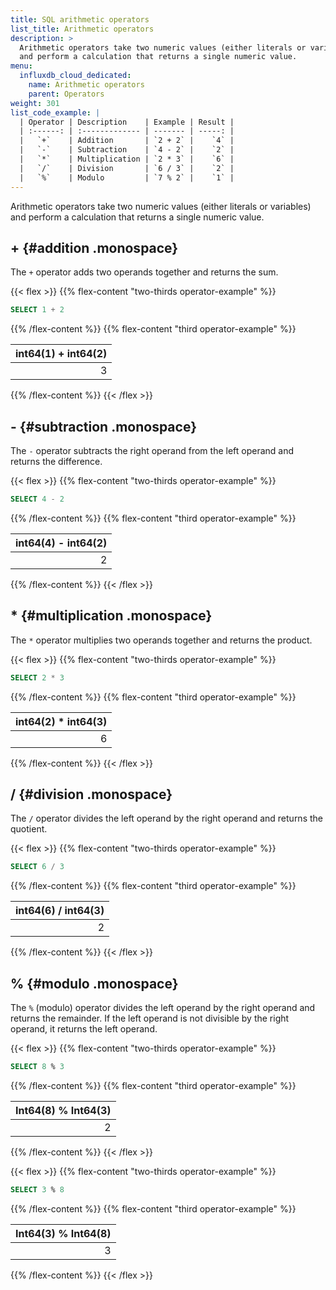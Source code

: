 ```yaml
---
title: SQL arithmetic operators
list_title: Arithmetic operators
description: >
  Arithmetic operators take two numeric values (either literals or variables)
  and perform a calculation that returns a single numeric value.
menu:
  influxdb_cloud_dedicated:
    name: Arithmetic operators
    parent: Operators
weight: 301
list_code_example: |
  | Operator | Description    | Example | Result |
  | :------: | :------------- | ------- | -----: |
  |   `+`    | Addition       | `2 + 2` |    `4` |
  |   `-`    | Subtraction    | `4 - 2` |    `2` |
  |   `*`    | Multiplication | `2 * 3` |    `6` |
  |   `/`    | Division       | `6 / 3` |    `2` |
  |   `%`    | Modulo         | `7 % 2` |    `1` |
---
```


Arithmetic operators take two numeric values (either literals or variables)
and perform a calculation that returns a single numeric value.

## + {#addition .monospace}

The `+` operator adds two operands together and returns the sum.

{{< flex >}}
{{% flex-content "two-thirds operator-example" %}}

```sql
SELECT 1 + 2
```

{{% /flex-content %}}
{{% flex-content "third operator-example" %}}

| int64(1) + int64(2) |
| ------------------: |
|                   3 |

{{% /flex-content %}}
{{< /flex >}}

## - {#subtraction .monospace}

The `-` operator subtracts the right operand from the left operand and returns
the difference.

{{< flex >}}
{{% flex-content "two-thirds operator-example" %}}

```sql
SELECT 4 - 2
```

{{% /flex-content %}}
{{% flex-content "third operator-example" %}}

| int64(4) - int64(2) |
| ------------------: |
|                   2 |

{{% /flex-content %}}
{{< /flex >}}

## * {#multiplication .monospace}

The `*` operator multiplies two operands together and returns the product.

{{< flex >}}
{{% flex-content "two-thirds operator-example" %}}

```sql
SELECT 2 * 3
```

{{% /flex-content %}}
{{% flex-content "third operator-example" %}}

| int64(2) * int64(3) |
| ------------------: |
|                   6 |

{{% /flex-content %}}
{{< /flex >}}

## / {#division .monospace}

The `/` operator divides the left operand by the right operand and returns the quotient.

{{< flex >}}
{{% flex-content "two-thirds operator-example" %}}

```sql
SELECT 6 / 3
```

{{% /flex-content %}}
{{% flex-content "third operator-example" %}}

| int64(6) / int64(3) |
| ------------------: |
|                   2 |

{{% /flex-content %}}
{{< /flex >}}

## % {#modulo .monospace}

The `%` (modulo) operator divides the left operand by the right operand and returns the
remainder. If the left operand is not divisible by the right operand, it returns
the left operand.

{{< flex >}}
{{% flex-content "two-thirds operator-example" %}}

```sql
SELECT 8 % 3
```

{{% /flex-content %}}
{{% flex-content "third operator-example" %}}

| Int64(8) % Int64(3) |
| ------------------: |
|                   2 |

{{% /flex-content %}}
{{< /flex >}}

{{< flex >}}
{{% flex-content "two-thirds operator-example" %}}

```sql
SELECT 3 % 8
```

{{% /flex-content %}}
{{% flex-content "third operator-example" %}}

| Int64(3) % Int64(8) |
| ------------------: |
|                   3 |

{{% /flex-content %}}
{{< /flex >}}

